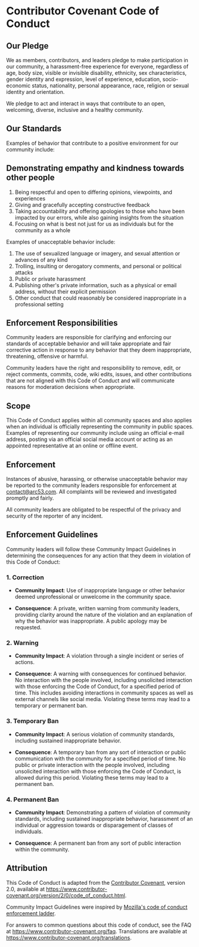 # Contributor Covenant Code of Conduct

## Our Pledge

We as members, contributors, and leaders pledge to make participation in our
community, a harassment-free experience for everyone, regardless of age, body
size, visible or invisible disability, ethnicity, sex characteristics, gender
identity and expression, level of experience, education, socio-economic status,
nationality, personal appearance, race, religion or sexual identity
and orientation.

We pledge to act and interact in ways that contribute to an open, welcoming,
diverse, inclusive and a healthy community.

## Our Standards

Examples of behavior that contribute to a positive environment for our
community include:

## Demonstrating empathy and kindness towards other people
1. Being respectful and open to differing opinions, viewpoints, and experiences
2. Giving and gracefully accepting constructive feedback
3. Taking accountability and offering apologies to those who have been impacted by our errors,
  while also gaining insights from the situation
4. Focusing on what is best not just for us as individuals but for the
  community as a whole

Examples of unacceptable behavior include:

1. The use of sexualized language or imagery, and sexual attention or
  advances of any kind
2. Trolling, insulting or derogatory comments, and personal or political attacks
3. Public or private harassment
4. Publishing other's private information, such as a physical or email
  address, without their explicit permission
5. Other conduct that could reasonably be considered inappropriate in a
  professional setting

## Enforcement Responsibilities

Community leaders are responsible for clarifying and enforcing our standards of
acceptable behavior and will take appropriate and fair corrective action in
response to any behavior that they deem inappropriate, threatening, offensive
or harmful.

Community leaders have the right and responsibility to remove, edit, or reject
comments, commits, code, wiki edits, issues, and other contributions that are
not aligned with this Code of Conduct and will communicate reasons for moderation
decisions when appropriate.

## Scope

This Code of Conduct applies within all community spaces and also applies when
an individual is officially representing the community in public spaces.
Examples of representing our community include using an official e-mail address,
posting via an official social media account or acting as an appointed
representative at an online or offline event.

## Enforcement

Instances of abusive, harassing, or otherwise unacceptable behavior may be
reported to the community leaders responsible for enforcement at
contact@arc53.com.
All complaints will be reviewed and investigated promptly and fairly.

All community leaders are obligated to be respectful of the privacy and security of the
reporter of any incident.

## Enforcement Guidelines

Community leaders will follow these Community Impact Guidelines in determining
the consequences for any action that they deem in violation of this Code of Conduct:

### 1. Correction
* **Community Impact**: Use of inappropriate language or other behavior deemed
unprofessional or unwelcome in the community space.

* **Consequence**: A private, written warning from community leaders, providing
clarity around the nature of the violation and an explanation of why the
behavior was inappropriate. A public apology may be requested.

### 2. Warning
* **Community Impact**: A violation through a single incident or series
of actions.

* **Consequence**: A warning with consequences for continued behavior. No
interaction with the people involved, including unsolicited interaction with
those enforcing the Code of Conduct, for a specified period of time. This
includes avoiding interactions in community spaces as well as external channels
like social media. Violating these terms may lead to a temporary or
permanent ban.

### 3. Temporary Ban
* **Community Impact**: A serious violation of community standards, including
sustained inappropriate behavior.

* **Consequence**: A temporary ban from any sort of interaction or public
communication with the community for a specified period of time. No public or
private interaction with the people involved, including unsolicited interaction
with those enforcing the Code of Conduct, is allowed during this period.
Violating these terms may lead to a permanent ban.

### 4. Permanent Ban
* **Community Impact**: Demonstrating a pattern of violation of community
standards, including sustained inappropriate behavior, harassment of an
individual or aggression towards or disparagement of classes of individuals.

* **Consequence**: A permanent ban from any sort of public interaction within
the community.

## Attribution

This Code of Conduct is adapted from the [Contributor Covenant][homepage],
version 2.0, available at
https://www.contributor-covenant.org/version/2/0/code_of_conduct.html.

Community Impact Guidelines were inspired by [Mozilla's code of conduct
enforcement ladder](https://github.com/mozilla/diversity).

[homepage]: https://www.contributor-covenant.org

For answers to common questions about this code of conduct, see the FAQ at
https://www.contributor-covenant.org/faq. Translations are available at
https://www.contributor-covenant.org/translations.

